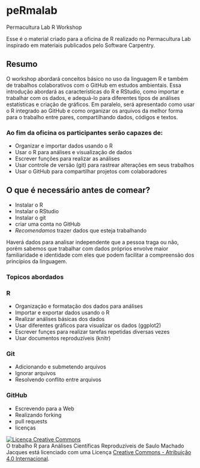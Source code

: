 # peRmalab
Permacultura Lab R Workshop

Esse é o material criado para a oficina de R realizado no Permacultura Lab inspirado em materiais publicados pelo Software Carpentry.

## Resumo

O workshop abordará conceitos básico no uso da linguagem R e também de trabalhos colaborativos com o GitHub em estudos ambientais.
Essa introdução abordará as características do R e RStudio, como importar e trabalhar com os dados, e adequá-lo para diferentes tipos de análises estatísticas e criação de gráficos.
Em paralelo, será apresentado como usar o R integrado ao GitHub e como organizar os arquivos da melhor forma para o trabalho entre pares, compartilhando dados, códigos e textos.

### Ao fim da oficina os participantes serão capazes de:
* Organizar e importar dados usando o R
* Usar o R para análises e visualização de dados
* Escrever funções para realizar as análises
* Usar controle de versão (git) para rastrear alterações em seus trabalhos
* Usar o GitHub para compartilhar projetos com colaboradores


## O que é necessário antes de comear?

* Instalar o R
* Instalar o RStudio
* Instalar o git
* criar uma conta no GitHub
* _Recomendamos_ trazer dados que esteja trabalhando

Haverá dados para analisar independente que a pessoa traga ou não, porém sabemos que trabalhar com dados próprios envolve maior familiaridade e identidade com eles que podem facilitar a compreensão dos princípios da linguagem.

### Topicos abordados
### R
* Organização e formatação dos dados para análises
* Importar e exportar dados usando o R
* Realizar análises básicas dos dados
* Usar diferentes gráficos para visualizar os dados (ggplot2)
* Escrever funçes para realizar tarefas repetidas diversas vezes
* Usar documentos reproduzíveis (knitr)

### Git
* Adicionando e submetendo arquivos
* Ignorar arquivos
* Resolvendo conflito entre arquivos

### GitHub

* Escrevendo para a Web
* Realizando forking
* pull requests
* licenças

<a rel="license" href="http://creativecommons.org/licenses/by/4.0/"><img alt="Licença Creative Commons" style="border-width:0" src="https://i.creativecommons.org/l/by/4.0/88x31.png" /></a><br />O trabalho <span xmlns:dct="http://purl.org/dc/terms/" property="dct:title">R para Análises Científicas Reproduzíveis</span> de <span xmlns:cc="http://creativecommons.org/ns#" property="cc:attributionName">Saulo Machado Jacques</span> está licenciado com uma Licença <a rel="license" href="http://creativecommons.org/licenses/by/4.0/">Creative Commons - Atribuição  4.0 Internacional</a>.

